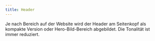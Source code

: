 ```yaml
---
title: Header
---
```

Je nach Bereich auf der Website wird der Header am Seitenkopf als kompakte Version oder Hero-Bild-Bereich abgebildet. Die Tonalität ist immer reduziert.